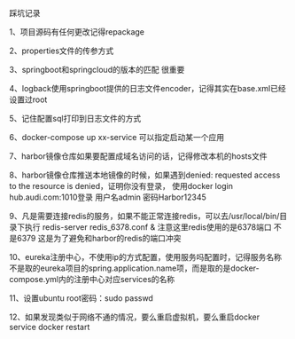 踩坑记录

1、项目源码有任何更改记得repackage

2、properties文件的传参方式

3、springboot和springcloud的版本的匹配  很重要

4、logback使用springboot提供的日志文件encoder，记得其实在base.xml已经设置过root

5、记住配置sql打印到日志文件的方式

6、docker-compose up  xx-service 可以指定启动某一个应用

7、harbor镜像仓库如果要配置成域名访问的话，记得修改本机的hosts文件

8、harbor镜像仓库推送本地镜像的时候，如果遇到denied: requested access to the resource is denied，证明你没有登录，
使用docker login hub.audi.com:1010登录  用户名admin  密码Harbor12345

9、凡是需要连接redis的服务，如果不能正常连接redis，可以去/usr/local/bin/目录下执行  redis-server redis_6378.conf &
注意这里redis使用的是6378端口  不是6379  这是为了避免和harbor的redis的端口冲突

10、eureka注册中心，不使用ip的方式配置，使用服务吗配置时，记得服务名称不是取的eureka项目的spring.application.name项，而是取的是docker-compose.yml内的注册中心对应services的名称

11、设置ubuntu root密码：sudo passwd

12、如果发现类似于网络不通的情况，要么重启虚拟机，要么重启docker  service docker restart